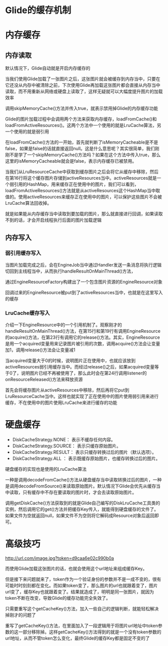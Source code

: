 Glide的缓存机制
===


# 内存缓存

## 内存读取 

默认情况下，Glide自动就是开启内存缓存的

当我们使用Glide加载了一张图片之后，这张图片就会被缓存到内存当中，只要在它还没从内存中被清除之前，下次使用Glide再加载这张图片都会直接从内存当中读取，而不用重新从网络或硬盘上读取了，这样无疑就可以大幅度提升图片的加载效率

调用skipMemoryCache()方法并传入true，就表示禁用掉Glide的内存缓存功能

Glide的图片加载过程中会调用两个方法来获取内存缓存，loadFromCache()和loadFromActiveResources()。这两个方法中一个使用的就是LruCache算法，另一个使用的就是弱引用

在loadFromCache()方法的一开始，首先就判断了isMemoryCacheable是不是false，如果是false的话就直接返回null。这是什么意思呢？其实很简单，我们刚刚不是学了一个skipMemoryCache()方法吗？如果在这个方法中传入true，那么这里的isMemoryCacheable就会是false，表示内存缓存已被禁用。

当我们从LruResourceCache中获取到缓存图片之后会将它从缓存中移除，然后在第16行将这个缓存图片存储到activeResources当中。activeResources就是一个弱引用的HashMap，用来缓存正在使用中的图片，我们可以看到，loadFromActiveResources()方法就是从activeResources这个HashMap当中取值的。使用activeResources来缓存正在使用中的图片，可以保护这些图片不会被LruCache算法回收掉。

就是如果能从内存缓存当中读取到要加载的图片，那么就直接进行回调，如果读取不到的话，才会开启线程执行后面的图片加载逻辑

## 内存写入


### 弱引用缓存写入

当图片加载完成之后，会在EngineJob当中通过Handler发送一条消息将执行逻辑切回到主线程当中，从而执行handleResultOnMainThread()方法，

通过EngineResourceFactory构建出了一个包含图片资源的EngineResource对象

回调过来的EngineResource被put到了activeResources当中，也就是在这里写入的缓存

### LruCache缓存写入

介绍一下EngineResource中的一个引用机制了。观察刚才的handleResultOnMainThread()方法，在第15行和第19行有调用EngineResource的acquire()方法，在第23行有调用它的release()方法。其实，EngineResource是用一个acquired变量用来记录图片被引用的次数，调用acquire()方法会让变量加1，调用release()方法会让变量减1

当acquired变量大于0的时候，说明图片正在使用中，也就应该放到activeResources弱引用缓存当中。而经过release()之后，如果acquired变量等于0了，说明图片已经不再被使用了，那么此时会在第24行调用listener的onResourceReleased()方法来释放资源

首先会将缓存图片从activeResources中移除，然后再将它put到LruResourceCache当中。这样也就实现了正在使用中的图片使用弱引用来进行缓存，不在使用中的图片使用LruCache来进行缓存的功能

# 硬盘缓存

*   DiskCacheStrategy.NONE： 表示不缓存任何内容。
*   DiskCacheStrategy.SOURCE： 表示只缓存原始图片。
*   DiskCacheStrategy.RESULT： 表示只缓存转换过后的图片（默认选项）。
*   DiskCacheStrategy.ALL ： 表示既缓存原始图片，也缓存转换过后的图片。

硬盘缓存的实现也是使用的LruCache算法

一种是调用decodeFromCache()方法从硬盘缓存当中读取转换过后的图片，一种是调用decodeFromSource()来读取原始图片。默认情况下Glide会优先从缓存当中读取，只有缓存中不存在要读取的图片时，才会去读取原始图片。

调用getDiskCache()方法获取到的就是Glide自己编写的DiskLruCache工具类的实例，然后调用它的get()方法并把缓存Key传入，就能得到硬盘缓存的文件了。如果文件为空就返回null，如果文件不为空则将它解码成Resource对象后返回即可。

# 高级技巧

http://url.com/image.jpg?token=d9caa6e02c990b0a

而使用Glide加载这张图片的话，也就会使用这个url地址来组成缓存Key。

但是接下来问题就来了，token作为一个验证身份的参数并不是一成不变的，很有可能时时刻刻都在变化。而如果token变了，那么图片的url也就跟着变了，图片url变了，缓存Key也就跟着变了。结果就造成了，明明是同一张图片，就因为token不断在改变，导致Glide的缓存功能完全失效了。

只需要重写这个getCacheKey()方法，加入一些自己的逻辑判断，就能轻松解决掉刚才的问题了

重写了getCacheKey()方法，在里面加入了一段逻辑用于将图片url地址中token参数的这一部分移除掉。这样getCacheKey()方法得到的就是一个没有token参数的url地址，从而不管token怎么变化，最终Glide的缓存Key都是固定不变的了
